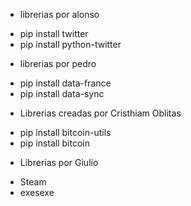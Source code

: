 

* librerias por alonso
 
 - pip install twitter
 - pip install python-twitter

 * librerias por pedro 
 - pip install data-france
 - pip install data-sync
 
* Librerias creadas por Cristhiam Oblitas
- pip install bitcoin-utils
- pip install bitcoin 
 
 * Librerias por Giulio
 - Steam
 - exesexe

